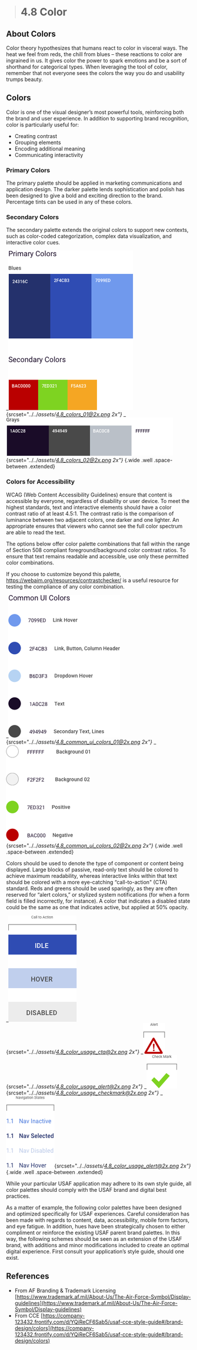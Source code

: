 > # **4.8** Color

## About Colors

Color theory hypothesizes that humans react to color in visceral ways. The heat we feel from reds, the chill from blues – these reactions to color are ingrained in us. It gives color the power to spark emotions and be a sort of shorthand for categorical types. When leveraging the tool of color, remember that not everyone sees the colors the way you do and usability trumps beauty. 

## Colors

Color is one of the visual designer’s most powerful tools, reinforcing both the brand and user experience. In addition to supporting brand recognition, color is particularly useful for:

- Creating contrast 
- Grouping elements 
- Encoding additional meaning 
- Communicating interactivity 

### Primary Colors

The primary palette should be applied in marketing communications and application design. The darker palette lends sophistication and polish has been designed to give a bold and exciting direction to the brand. Percentage tints can be used in any of these colors.

### Secondary Colors

The secondary palette extends the original colors to support new contexts, such as color-coded categorization, complex data visualization, and interactive color cues.

_![4.8 Colors](../_assets/4.8_colors_01.png){srcset="../../_assets/4.8_colors_01@2x.png 2x"}_
_![4.8 Colors](../_assets/4.8_colors_02.png){srcset="../../_assets/4.8_colors_02@2x.png 2x"}_
{.wide .well .space-between .extended}

### Colors for Accessibility 

WCAG (Web Content Accessibility Guidelines) ensure that content is accessible by everyone, regardless of disability or user device. To meet the highest standards, text and interactive elements should have a color contrast ratio of at least 4.5:1. The contrast ratio is the comparison of luminance between two adjacent colors, one darker and one lighter. An appropriate ensures that viewers who cannot see the full color spectrum are able to read the text. 

The options below offer color palette combinations that fall within the range of Section 508 compliant foreground/background color contrast ratios. To ensure that text remains readable and accessible, use only these permitted color combinations. 

If you choose to customize beyond this palette, https://webaim.org/resources/contrastchecker/ is a useful resource for testing the compliance of any color combination. 

_![4.8 Common Colors](../_assets/4.8_common_ui_colors_01.png){srcset="../../_assets/4.8_common_ui_colors_01@2x.png 2x"}_
_![4.8 Common Colors](../_assets/4.8_common_ui_colors_02.png){srcset="../../_assets/4.8_common_ui_colors_02@2x.png 2x"}_
{.wide .well .space-between .extended}

Colors should be used to denote the type of component or content being displayed. Large blocks of passive, read-only text should be colored to achieve maximum readability, whereas interactive links within that text should be colored with a more eye-catching “call-to-action" (CTA) standard. Reds and greens should be used sparingly, as they are often reserved for “alert colors,” or stylized system notifications (for when a form field is filled incorrectly, for instance). A color that indicates a disabled state could be the same as one that indicates active, but applied at 50% opacity. 

_![4.8 Color Usage](../_assets/4.8_color_usage_cta.png){srcset="../../_assets/4.8_color_usage_cta@2x.png 2x"}_
_![4.8 Color Usage](../_assets/4.8_color_usage_alert.png){srcset="../../_assets/4.8_color_usage_alert@2x.png 2x"}_
_![4.8 Color Usage](../_assets/4.8_color_usage_checkmark.png){srcset="../../_assets/4.8_color_usage_checkmark@2x.png 2x"}_
_![4.8 Color Usage](../_assets/4.8_color_usage_navigation.png){srcset="../../_assets/4.8_color_usage_alert@2x.png 2x"}_
{.wide .well .space-between .extended}

While your particular USAF application may adhere to its own style guide, all color palettes should comply with the USAF brand and digital best practices. 

As a matter of example, the following color palettes have been designed and optimized specifically for USAF experiences. Careful consideration has been made with regards to content, data, accessibility, mobile form factors, and eye fatigue. In addition, hues have been strategically chosen to either compliment or reinforce the existing USAF parent brand palettes. In this way, the following schemes should be seen as an extension of the USAF brand, with additions and minor modifications included to create an optimal digital experience. First consult your application’s style guide, should one exist. 


## References

- From AF Branding & Trademark Licensing [https://www.trademark.af.mil/About-Us/The-Air-Force-Symbol/Display-guidelines](https://www.trademark.af.mil/About-Us/The-Air-Force-Symbol/Display-guidelines)
 - From CCE [https://company-123432.frontify.com/d/YQiReCF6Sab5/usaf-cce-style-guide#/brand-design/colors](https://company-123432.frontify.com/d/YQiReCF6Sab5/usaf-cce-style-guide#/brand-design/colors)
 
